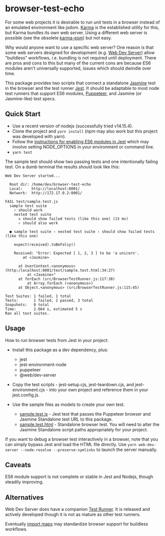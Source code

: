 # browser-test-echo
For some web projects it is desirable to run unit tests in a browser instead
of an emulated environment like jsdom.
[Karma](https://karma-runner.github.io/latest/index.html) is the established
utility for this, but Karma bundles its own web server. Using a different
web server is possible (see the obsolete
[karma-esm](https://github.com/open-wc/open-wc/tree/master/packages/karma-esm))
but not easy.

Why would anyone want to use a specific web server? One reason is that some
web servers designed for development (e.g.
[Web Dev Server](https://modern-web.dev/docs/dev-server/overview/))
allow "buildless" workflows, i.e. bundling is not required until deployment.
There are pros and cons to this but many of the current cons are because
ES6 modules aren't universally supported, issues which should dwindle over
time.

This package provides two scripts that connect a standalone
[Jasmine](https://jasmine.github.io/pages/docs_home.html)
test in the browser and the test runner
[Jest](https://jestjs.io/).
It should be adaptable to most node test runners that support ES6 modules,
[Puppeteer](https://developers.google.com/web/tools/puppeteer),
and Jasmine (or Jasmine-like) test specs.

## Quick Start
* Use a recent version of nodejs (successfully tried v14.15.4).
* Clone the project and `yarn install` (npm may also work but this project
was developed with yarn).
* Follow the
[instructions for enabling ES6 modules in Jest](https://jestjs.io/docs/en/ecmascript-modules)
which may involve setting NODE_OPTIONS in your environment or command line.
* `yarn test`

The sample test should show two passing tests and one intentionally
failing test. On a dumb terminal the results should look like this:
```
Web Dev Server started...

  Root dir: /home/dev/browser-test-echo
  Local:    http://localhost:8001/
  Network:  http://172.17.0.2:8001/

FAIL test/sample.test.js
  sample test suite
    ✓ should work
    nested test suite
      ✕ should show failed tests (like this one) (13 ms)
      ✓ should also work

  ● sample test suite › nested test suite › should show failed tests (like this one)

    expect(received).toBeFalsy()

    Received: "Error: Expected [ 1, 2, 3 ] to be 'a unicorn'.
        at <Jasmine>

      at UserContext.<anonymous> (http:/localhost:8001/test/sample.test.html:34:27)
          at <Jasmine>"
      at forEach (src/BrowserTestRunner.js:117:38)
          at Array.forEach (<anonymous>)
      at Object.<anonymous> (src/BrowserTestRunner.js:115:45)

Test Suites: 1 failed, 1 total
Tests:       1 failed, 2 passed, 3 total
Snapshots:   0 total
Time:        2.664 s, estimated 5 s
Ran all test suites.
```

## Usage
How to run browser tests from Jest in your project:

* Install this package as a dev dependency, plus:
   * jest
   * jest-environment-node
   * puppeteer
   * @web/dev-server

* Copy the test scripts - 
jest-setup.cjs, jest-teardown.cjs, and jest-environment.cjs -
into your own project and reference them in your jest.config.js.

* Use the sample files as models to create your own test.
   * [sample.test.js](https://github.com/rhashimoto/browser-test-echo/blob/master/test/sample.test.js) - Jest test that passes the Puppeteer browser and Jasmine Standalone test URL to this package.
   * [sample.test.html](https://github.com/rhashimoto/browser-test-echo/blob/master/test/sample.test.html) - Standalone browser test. You will need to alter the Jasmine Standalone script paths appropriately for your project.

If you want to debug a browser test interactively in a browser, note that
you can simply bypass Jest and load the HTML file directly. Use
`yarn web-dev-server --node-resolve --preserve-symlinks`
to launch the server manually.

## Caveats
ES6 module support is not complete or stable in Jest and Nodejs,
though steadily improving.

## Alternatives
Web Dev Server does have a companion
[Test Runner](https://modern-web.dev/docs/test-runner/overview/).
It is released and actively developed though it is not as mature as other
test runners.

Eventually [import maps](https://github.com/WICG/import-maps)
may standardize browser support for buildless workflows.
